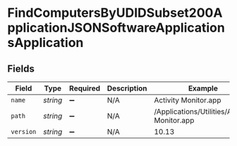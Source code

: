 # FindComputersByUDIDSubset200ApplicationJSONSoftwareApplicationsApplication


## Fields

| Field                                        | Type                                         | Required                                     | Description                                  | Example                                      |
| -------------------------------------------- | -------------------------------------------- | -------------------------------------------- | -------------------------------------------- | -------------------------------------------- |
| `name`                                       | *string*                                     | :heavy_minus_sign:                           | N/A                                          | Activity Monitor.app                         |
| `path`                                       | *string*                                     | :heavy_minus_sign:                           | N/A                                          | /Applications/Utilities/Activity Monitor.app |
| `version`                                    | *string*                                     | :heavy_minus_sign:                           | N/A                                          | 10.13                                        |